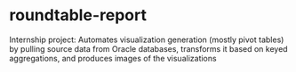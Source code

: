 # roundtable-report
Internship project: Automates visualization generation (mostly pivot tables) by pulling source data from Oracle databases, transforms it based on keyed aggregations, and produces images of the visualizations
